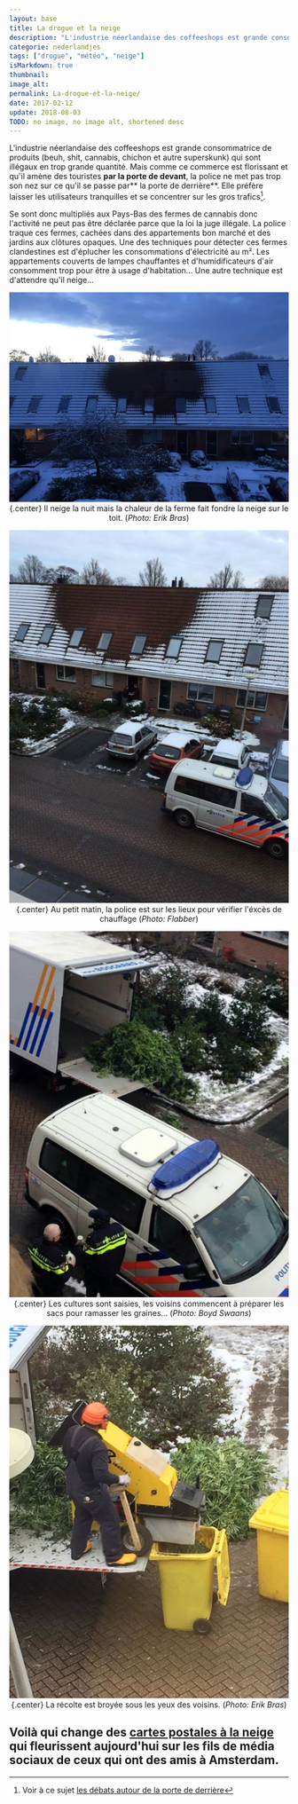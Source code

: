```yaml
---
layout: base
title: La drogue et la neige
description: "L'industrie néerlandaise des coffeeshops est grande consommatrice de produits (beuh, shit, cannabis, chichon et autre superskunk) qui sont illégaux en trop gr"
categorie: nederlandjes
tags: ["drogue", "météo", "neige"]
isMarkdown: true
thumbnail: 
image_alt: 
permalink: La-drogue-et-la-neige/
date: 2017-02-12
update: 2018-08-03
TODO: no image, no image alt, shortened desc
---
```


L'industrie néerlandaise des coffeeshops est grande consommatrice de produits (beuh, shit, cannabis, chichon et autre superskunk) qui sont illégaux en trop grande quantité. Mais comme ce commerce est florissant et qu'il amène des touristes **par la porte de devant**, la police ne met pas trop son nez sur ce qu'il se passe par** la porte de derrière**. Elle préfère laisser les utilisateurs tranquilles et se concentrer sur les gros trafics[^1].

Se sont donc multipliés aux Pays-Bas des fermes de cannabis donc l'activité ne peut pas être déclarée parce que la loi la juge illégale. La police traque ces fermes, cachées dans des appartements bon marché et des jardins aux clôtures opaques. Une des techniques pour détecter ces fermes clandestines est d'éplucher les consommations d'électricité au m². Les appartements couverts de lampes chauffantes et d'humidificateurs d'air consomment trop pour être à usage d'habitation... Une autre technique est d'attendre qu'il neige...

<!-- HTML -->
<div style="text-align:center; margin: auto;">
<!-- / HTML -->

![culture-cannabis-nuit-neige.jpg](culture-cannabis-nuit-neige.jpg){.center}
Il neige la nuit mais la chaleur de la ferme fait fondre la neige sur le toit. (*Photo: Erik Bras*)

<!-- HTML -->
</div>
<!-- / HTML -->

<!-- HTML -->
<div style="text-align:center; margin: auto;">
<!-- / HTML -->

![neige-culture-cannabis.jpg](neige-culture-cannabis.jpg){.center}
Au petit matin, la police est sur les lieux pour vérifier l'éxcès de chauffage (*Photo: Flabber*)

![culture-cannabis-saisie-police.jpg](culture-cannabis-saisie-police.jpg){.center}
Les cultures sont saisies, les voisins commencent à préparer les sacs pour ramasser les graines... (*Photo: Boyd Swaans*)


![culture-cannabis-broyee-police.jpg](culture-cannabis-broyee-police.jpg){.center}
La récolte est broyée sous les yeux des voisins. (*Photo: Erik Bras*)

<!-- HTML -->
</div>
<!-- / HTML -->

Voilà qui change des [cartes postales à la neige](http://meinamsterdam.nl/la-temperature-ressentie) qui fleurissent aujourd'hui sur les fils de média sociaux de ceux qui ont des amis à Amsterdam.
---
[^1]: Voir à ce sujet [les débats autour de la porte de derrière](/cannabis-une-loi-plus-dure-pour-les-drogues-douces) 
<!-- post notes:
https://www.facebook.com/flabber.nl/photos/a.10150149241300159.331623.286900600158/10153103786565159/ Flabber 
https://www.facebook.com/photo.php?fbid=10205966082737565&set=p.10205966082737565Erik Bras 
https://www.facebook.com/photo.php?fbid=834187763306365&set=p.834187763306365 Boyd Swaans 
https://www.facebook.com/photo.php?fbid=10205966085977646&set=p.10205966085977646 Erik Bras
--->
